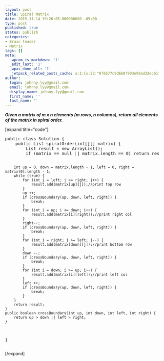 ```yaml
---
layout: post
title: Spiral Matrix
date: 2015-11-14 19:20:05.000000000 -05:00
type: post
published: true
status: publish
categories:
- Brain teaser
- Matrix
tags: []
meta:
  _wpcom_is_markdown: '1'
  _edit_last: '1'
  _wpas_done_all: '1'
  _jetpack_related_posts_cache: a:1:{s:32:"8f6677c9d6b0f903e98ad32ec61f8deb";a:2:{s:7:"expires";i:1464401919;s:7:"payload";a:3:{i:0;a:1:{s:2:"id";i:165;}i:1;a:1:{s:2:"id";i:1069;}i:2;a:1:{s:2:"id";i:2052;}}}}
author:
  login: johnny.lyy@gmail.com
  email: johnny.lyy@gmail.com
  display_name: johnny.lyy@gmail.com
  first_name: ''
  last_name: ''
---
```

<p><strong><em>Given a matrix of m x n elements (m rows, n columns), return all elements of the matrix in spiral order.</em></strong></p>
<p>[expand title="code"]</p>
<pre>
public class Solution {
    public List<integer> spiralOrder(int[][] matrix) {
        List<integer> result = new ArrayList<integer>();
        if (matrix == null || matrix.length == 0) return result;
        
        int up = 0, down = matrix.length - 1, left = 0, right = matrix[0].length - 1;
        while (true) {
            for (int j = left; j <= right; j++) {
                result.add(matrix[up][j]);//print top row
            }
            up ++;
            if (crossBoundary(up, down, left, right)) {
                break;
            }            
            for (int i = up; i <= down; i++) {
                result.add(matrix[i][right]);//print right col
            }
            right--;
            if (crossBoundary(up, down, left, right)) {
                break;
            }            
            for (int j = right; j >= left; j--) {
                result.add(matrix[down][j]);//print bottom row
            }
            down --;
            if (crossBoundary(up, down, left, right)) {
                break;
            }            
            for (int i = down; i >= up; i--) {
                result.add(matrix[i][left]);//print left col
            }
            left ++;
            if (crossBoundary(up, down, left, right)) {
                break;
            }
        }
        return result;
    }    
    public boolean crossBoundary(int up, int down, int left, int right) {
        return up > down || left > right;
    }
}
</integer></integer></integer></pre>
<p>[/expand]</p>
